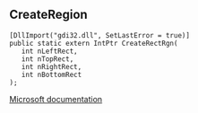 ## CreateRegion

```
[DllImport("gdi32.dll", SetLastError = true)]
public static extern IntPtr CreateRectRgn(
   int nLeftRect,
   int nTopRect,
   int nRightRect,
   int nBottomRect
);
```

[Microsoft documentation](https://docs.microsoft.com/en-us/windows/win32/api/winuser/nf-winuser-createregion)
